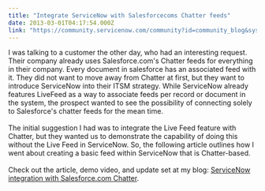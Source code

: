 ```yaml
---
title: "Integrate ServiceNow with Salesforcecoms Chatter feeds"
date: 2013-03-01T04:17:54.000Z
link: "https://community.servicenow.com/community?id=community_blog&sys_id=46bdaaa9dbd0dbc01dcaf3231f9619c6"
---
```

<p>I was talking to a customer the other day, who had an interesting request. Their company already uses Salesforce.com's Chatter feeds for everything in their company. Every document in salesforce has an associated feed with it. They did not want to move away from Chatter at first, but they want to introduce ServiceNow into their ITSM strategy. While ServiceNow already features LiveFeed as a way to associate feeds per record or document in the system, the prospect wanted to see the possibility of connecting solely to Salesforce's chatter feeds for the mean time.<br /><br />The initial suggestion I had was to integrate the Live Feed feature with Chatter, but they wanted us to demonstrate the capability of doing this without the Live Feed in ServiceNow. So, the following article outlines how I went about creating a basic feed within ServiceNow that is Chatter-based. <br /><br />Check out the article, demo video, and update set at my blog: <a href='http://www.john-james-andersen.com/blog/service-now/salesforce-com-chatter-integration-with-servicenow.html'>ServiceNow integration with Salesforce.com Chatter</a>.</p>